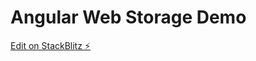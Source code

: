 # Angular Web Storage Demo

[Edit on StackBlitz ⚡️](https://stackblitz.com/edit/angular-web-storage-demo)